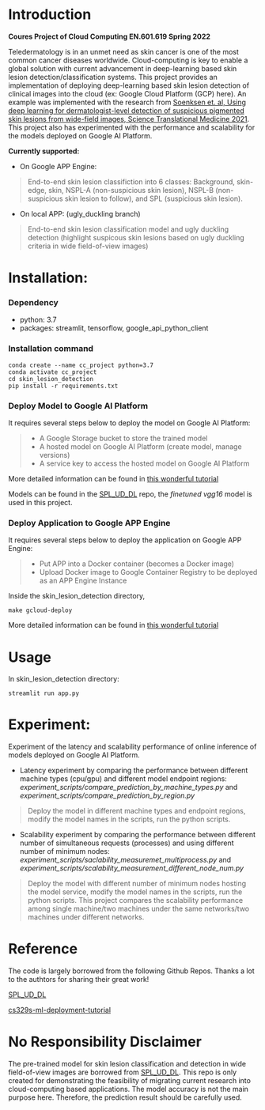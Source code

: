 # Introduction

**Coures Project of Cloud Computing EN.601.619 Spring 2022**

Teledermatology is in an unmet need as skin cancer is one of the most common cancer diseases worldwide. Cloud-computing is key to enable a global solution with current advancement in deep-learning based skin lesion detection/classification systems. This project provides an implementation of deploying deep-learning based skin lesion detection of clinical images into the cloud (ex: Google Cloud Platform (GCP) here). An example was implemented with the research from [Soenksen et. al, Using deep learning for dermatologist-level detection of suspicious pigmented skin lesions from wide-field images, Science Translational Medicine 2021](https://pubmed.ncbi.nlm.nih.gov/33597262/). This project also has experimented with the performance and scalability for the models deployed on Google AI Platform.

**Currently supported:**

* On Google APP Engine:
> End-to-end skin lesion classifiction into 6 classes: Background, skin-edge, skin, NSPL-A (non-suspicious skin lesion), NSPL-B (non-suspicious skin lesion to follow), and SPL (suspicious skin lesion). 


* On local APP: (ugly_duckling branch)
> End-to-end skin lesion classification model and ugly duckling detection (highlight suspicous skin lesions based on ugly duckling criteria in wide field-of-view images)

# Installation:

### Dependency

* python: 3.7
* packages: streamlit, tensorflow, google_api_python_client

### Installation command
```
conda create --name cc_project python=3.7 
conda activate cc_project 
cd skin_lesion_detection
pip install -r requirements.txt
```

### Deploy Model to Google AI Platform

It requires several steps below to deploy the model on Google AI Platform:
> * A Google Storage bucket to store the trained model
> * A hosted model on Google AI Platform (create model, manage versions)
> * A service key to access the hosted model on Google AI Platform

More detailed information can be found in [this wonderful tutorial](https://github.com/mrdbourke/cs329s-ml-deployment-tutorial)

Models can be found in the [SPL_UD_DL](https://github.com/lrsoenksen/SPL_UD_DL) repo, the _finetuned vgg16_ model is used in this project.

### Deploy Application to Google APP Engine

It requires several steps below to deploy the application on Google APP Engine:
> * Put APP into a Docker container (becomes a Docker image)
> * Upload Docker image to Google Container Registry to be deployed as an APP Engine Instance

Inside the skin_lesion_detection directory,
```
make gcloud-deploy
```

More detailed information can be found in [this wonderful tutorial](https://github.com/mrdbourke/cs329s-ml-deployment-tutorial)

# Usage

In skin_lesion_detection directory:
```
streamlit run app.py
```

# Experiment:

Experiment of the latency and scalability performance of online inference of models deployed on Google AI Platform.

* Latency experiment by comparing the performance between different machine types (cpu/gpu) and different model endpoint regions: *experiment_scripts/compare_prediction_by_machine_types.py* and *experiment_scripts/compare_prediction_by_region.py*
> Deploy the model in different machine types and endpoint regions, modify the model names in the scripts, run the python scripts.

* Scalability experiment by comparing the performance between different number of simultaneous requests (processes) and using different number of minimum nodes: *experiment_scripts/saclability_measuremet_multiprocess.py* and *experiment_scripts/scalability_measurement_different_node_num.py*
> Deploy the model with different number of minimum nodes hosting the model service, modify the model names in the scripts, run the python scripts. This project compares the scalability performance among single machine/two machines under the same networks/two machines under different networks.


# Reference
The code is largely borrowed from the following Github Repos.
Thanks a lot to the authtors for sharing their great work!

[SPL_UD_DL](https://github.com/lrsoenksen/SPL_UD_DL)

[cs329s-ml-deployment-tutorial](https://github.com/mrdbourke/cs329s-ml-deployment-tutorial)

# No Responsibility Disclaimer
The pre-trained model for skin lesion classification and detection in wide field-of-view images are borrowed from [SPL_UD_DL](https://github.com/lrsoenksen/SPL_UD_DL). This repo is only created for demonstrating the feasibility of migrating current research into cloud-computing based applications. The model accuracy is not the main purpose here. Therefore, the prediction result should be carefully used.
